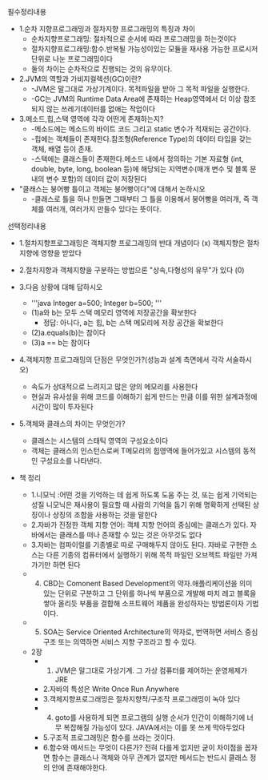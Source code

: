 필수정리내용
* 1.순차 지향프로그래밍과 절차지향 프로그래밍의 특징과 차이 
    * 순차지향프로그래밍: 절차적으로 순서에 따라 프로그래밍을 하는것이다
    * 절차지향프로그래밍:함수.반복될 가능성이있는 모듈을 재사용 가능한 프로시저 단위로 나눈 프로그래밍이다
    * 둘의 차이는 순차적으로 진행되는 것의 유무이다.
* 2.JVM의 역할과 가비지컬렉션(GC)이란?
    * -JVM은 말그대로 가상기계이다. 목적파일을 받아 그 목적 파일을 실행한다.
    * -GC는 JVM의 Runtime Data Area에 존재하는 Heap영역에서 더 이상 참조되지 않는 쓰레기데이터를 없애는 작업이다
* 3.메소드,힙,스택 영역에 각각 어떤게 존재하는지?
    * -메소드에는  메소드의 바이트 코드 그리고 static 변수가 적재되는 공간이다.
    * -힙에는 객체들이 존재한다.참조형(Reference Type)의 데이터 타입을 갖는 객체, 배열 등이 존재.
    * -스택에는 클래스들이 존재한다.메소드 내에서 정의하는 기본 자료형 (int, double, byte, long, boolean 등)에 해당되는 지역변수(매개 변수 및 블록 문 내의 변수 포함)의 데이터 값이 저장된다
* "클래스는 붕어빵 틀이고 객체는 붕어빵이다"에 대해서 논하시오
    * -클래스로 틀을 하나 만들면 그때부터 그 틀을 이용해서 붕어빵을 여러개, 즉 객체를 여러개, 여러가지 만들수 있다는 뜻이다.

선택정리내용
* 1.절차지향프로그래밍은 객체지향 프로그래밍의 반대 개념이다 (x) 객체지향은 절차지향에 영향을 받았다
* 2.절차지향과 객체지향을 구분하는 방법으론 "상속,다형성의 유무"가 있다 (0)
* 3.다음 상황에 대해 답하시오
    * '''java
        Integer a=500;
        Integer b=500;
    '''
    * (1)a와 b는 모두 스택 메모리 영역에 저장공간을 확보한다
        * 정답: 아니다, a는 힙, b는 스택 메모리에 저장 공간을 확보한다
    * (2)a.equals(b)는 참이다
    * (3)a == b는 참이다

* 4.객체지향 프로그래밍의 단점은 무엇인가?(성능과 설계 측면에서 각각 서술하시오)
    * 속도가 상대적으로 느려지고 많은 양의 메모리를 사용한다
    * 현실과 유사성을 위해 코드를 이해하기 쉽게 만드는 만큼 이를 위한 설계과정에 시간이 많이 투자된다
* 5.객체와 클래스의 차이는 무엇인가?
    * 클래스는 시스템의 스태틱 영역의 구성요소이다
    * 객체는 클래스의 인스턴스로써 T메모리의 힙영역에 들어가있고 시스템의 동적인 구성요소를 나타낸다.


* 책 정리
    * 1.니모닉 :어떤 것을 기억하는 데 쉽게 하도록 도움 주는 것, 또는 쉽게 기억되는 성질 니모닉은 재사용이 필요할 때 사람의 기억을 돕기 위해 명확하게 선택된 상징이나 상징의 조합을 사용하는 것을 말한다
    * 2.자바가 진정한 객체 지향 언어: 객체 지향 언어의 중심에는 클래스가 있다. 자바에서는 클래스를 떠나 존재할 수 있는 것은 아무것도 없다
    * 3.자바는 컴파이럴를 기종별로 따로 구매해두지 않아도 된다. 자바로 구현한 소스는 다른 기종의 컴퓨터에서 실행하기 위해 목적 파일인 오브젝트 파일만 가져가기만 하면 된다
    * 4. CBD는 Comonent Based Development의 약자.애플리케이션을 의미 있는 단위로 구분하고 그 단위를 하나씩 부품으로 개발해 마치 레고 블록을 쌓아 올리듯 부품을 결합해 소프트웨어 제품을 완성하자는 방법론이자 기법이다.
    * 5. SOA는 Service Oriented Architecture의 약자로, 번역하면 서비스 중심 구조 또는 의역하면 서비스 지향 구조라고 할 수 있다.
    * 2장
        * 1. JVM은 말그대로 가상기계. 그 가상 컴퓨터를 제어하는 운영체제가 JRE
        * 2.자바의 특성은 Write Once Run Anywhere
        * 3.객체지향프로그래밍은 절차지향적/구조작 프로그래밍이 녹아 있다
        * 4. goto를 사용하게 되면 프로그램의 실행 순서가 인간이 이해하기에 너무 복잡해질 가능성이 있다. JAVA에서는 이를 못 쓰게 막아두었다
        * 5.구조적 프로그래밍은 함수를 쓰라는 것이다.
        * 6.함수와 메서드는 무엇이 다른가? 전혀 다를게 없지만 굳이 차이점을 꼽자면 함수는 클래스나 객체와 아무 관계가 없지만 메서드는 반드시 클래스 정의 안에 존재해야한다.

